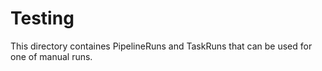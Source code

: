 # Testing 

This directory containes PipelineRuns and TaskRuns that can be used for one of manual runs.